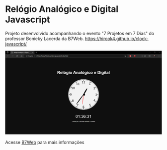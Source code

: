 # Relógio Analógico e Digital Javascript

Projeto desenvolvido acompanhando o evento "7 Projetos em 7 Dias" do professor Bonieky Lacerda da B7Web.
https://hirook4.github.io/clock-javascript/

![](Print.png)

Acesse [B7Web](b7web.com.br) para mais informações
